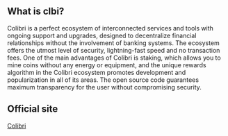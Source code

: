 ## What is clbi?

Colibri is a perfect ecosystem of interconnected services and tools with ongoing support and upgrades, designed to decentralize financial relationships without the involvement of banking systems. The ecosystem offers the utmost level of security, lightning-fast speed and no transaction fees. One of the main advantages of Colibri is staking, which allows you to mine coins without any energy or equipment, and the unique rewards algorithm in the Colibri ecosystem promotes development and popularization in all of its areas. The open source code guarantees maximum transparency for the user without compromising security.

## Official site

[Colibri](https://colibri.cash/)
